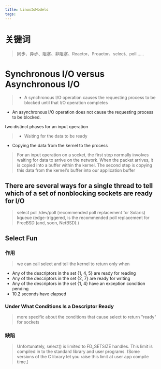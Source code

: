 ```yaml
---
title: LinuxIoModels
tags:
---
```


# 关键词
> 同步、异步、阻塞、非阻塞、Reactor、Proactor、select、poll……

# Synchronous I/O versus Asynchronous I/O
> * A synchronous I/O operation causes the requesting process to be blocked until that I/O operation completes
* An asynchronous I/O operation does not cause the requesting process to be blocked.

two distinct phases for an input operation
> * Waiting for the data to be ready
* Copying the data from the kernel to the process

> For an input operation on a socket, the first step normally involves waiting for data to arrive on the network. When the packet arrives, it is copied into a buffer within the kernel. The second step is copying this data from the kernel's buffer into our application buffer

##  There are several ways for a single thread to tell which of a set of nonblocking sockets are ready for I/O
> select
poll
/dev/poll (recommended poll replacement for Solaris)
kqueue (edge-triggered, is the recommended poll replacement for FreeBSD (and, soon, NetBSD).)

## Select Fun

### 作用
> we can call select and tell the kernel to return only when
* Any of the descriptors in the set {1, 4, 5} are ready for reading
* Any of the descriptors in the set {2, 7} are ready for writing
* Any of the descriptors in the set {1, 4} have an exception condition pending
* 10.2 seconds have elapsed 

### Under What Conditions Is a Descriptor Ready
> more specific about the conditions that cause select to return "ready" for sockets 


### 缺陷
>  Unfortunately, select() is limited to FD_SETSIZE handles. This limit is compiled in to the standard library and user programs. (Some versions of the C library let you raise this limit at user app compile time.) 
